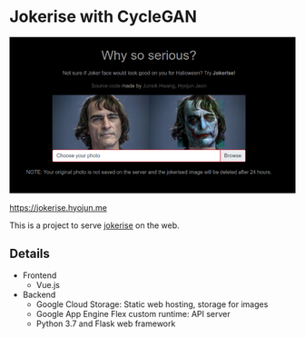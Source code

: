 # Jokerise with CycleGAN

![](screenshot.png)

https://jokerise.hyojun.me

This is a project to serve [jokerise](https://github.com/junkwhinger/jokerise)
on the web.

## Details

* Frontend
  * Vue.js
* Backend
  * Google Cloud Storage: Static web hosting, storage for images
  * Google App Engine Flex custom runtime: API server
  * Python 3.7 and Flask web framework
